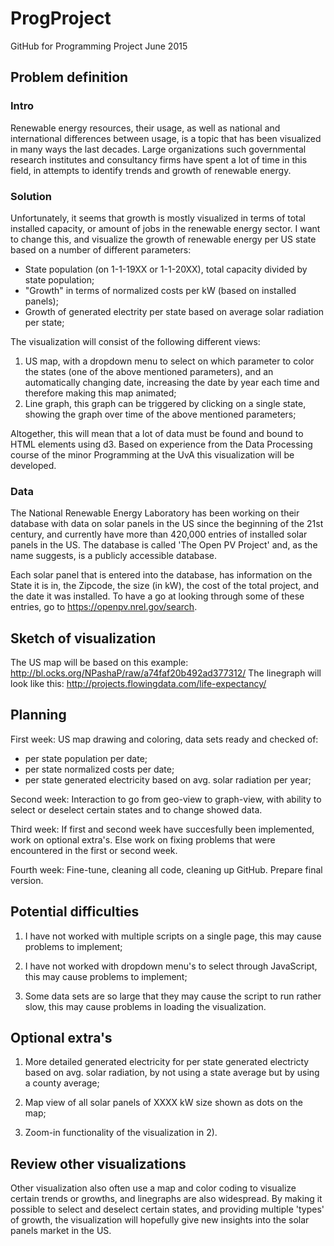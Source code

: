 # ProgProject
GitHub for Programming Project June 2015

## Problem definition ##
### Intro ###
Renewable energy resources, their usage, as well as national and international differences between usage, is a topic that has 
been visualized in many ways the last decades. Large organizations such governmental research institutes and consultancy firms have spent a lot of time in this field, in attempts to identify trends and growth of renewable energy. 

### Solution ###
Unfortunately, it seems that growth is mostly visualized in terms of total installed capacity, or amount of jobs in the renewable energy sector. I want to change this, and visualize the growth of renewable energy per US state based on a number of different parameters:

- State population (on 1-1-19XX or 1-1-20XX), total capacity divided by state population; 
- "Growth" in terms of normalized costs per kW (based on installed panels);
- Growth of generated electrity per state based on average solar radiation per state;

The visualization will consist of the following different views:
1) US map, with a dropdown menu to select on which parameter to color the states (one of the above mentioned parameters), and an automatically changing date, increasing the date by year each time and therefore making this map animated; 
2) Line graph, this graph can be triggered by clicking on a single state, showing the graph over time of the above mentioned parameters;

Altogether, this will mean that a lot of data must be found and bound to HTML elements using d3. Based on experience from the Data Processing course of the minor Programming at the UvA this visualization will be developed.

### Data ###
The National Renewable Energy Laboratory has been working on their database with data on solar panels in the US since the beginning of the 21st century, and currently have more than 420,000 entries of installed solar panels in the US. The database is called 'The Open PV Project' and, as the name suggests, is a publicly accessible database. 

Each solar panel that is entered into the database, has information on the State it is in, the Zipcode, the size (in kW), the cost of the total project, and the date it was installed. To have a go at looking through some of these entries, go to https://openpv.nrel.gov/search. 

## Sketch of visualization ##

The US map will be based on this example: http://bl.ocks.org/NPashaP/raw/a74faf20b492ad377312/
The linegraph will look like this: http://projects.flowingdata.com/life-expectancy/

## Planning ##

First week: US map drawing and coloring, data sets ready and checked of:
  - per state population per date;
  - per state normalized costs per date;
  - per state generated electricity based on avg. solar radiation per year;

Second week: Interaction to go from geo-view to graph-view, with ability to select or deselect certain states and to change showed data. 

Third week: If first and second week have succesfully been implemented, work on optional extra's. Else work on fixing problems that were encountered in the first or second week. 

Fourth week: Fine-tune, cleaning all code, cleaning up GitHub. Prepare final version. 

## Potential difficulties ##

1) I have not worked with multiple scripts on a single page, this may cause problems to implement;

2) I have not worked with dropdown menu's to select through JavaScript, this may cause problems to implement;

3) Some data sets are so large that they may cause the script to run rather slow, this may cause problems in loading the visualization.


## Optional extra's ##

1) More detailed generated electricity for per state generated electricty based on avg. solar radiation, by not using a state average but by using a county average;

2) Map view of all solar panels of XXXX kW size shown as dots on the map;

3) Zoom-in functionality of the visualization in 2).

## Review other visualizations

Other visualization also often use a map and color coding to visualize certain trends or growths, and linegraphs are also widespread. By making it possible to select and deselect certain states, and providing multiple 'types' of growth, the visualization will hopefully give new insights into the solar panels market in the US. 
